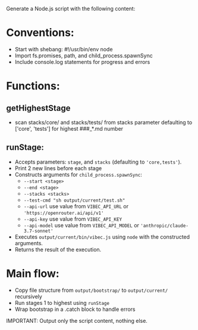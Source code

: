 Generate a Node.js script with the following content:

# Conventions:
- Start with shebang: #!/usr/bin/env node
- Import fs.promises, path, and child_process.spawnSync
- Include console.log statements for progress and errors

# Functions:

## getHighestStage
  - scan stacks/core/ and stacks/tests/ from stacks parameter defaulting to ['core', 'tests'] for highest ###_*.md number
## runStage:
  - Accepts parameters: `stage`, and `stacks` (defaulting to `'core,tests'`).
  - Print 2 new lines before each stage
  - Constructs arguments for `child_process.spawnSync`:
    - `--start <stage>`
    - `--end <stage>`
    - `--stacks <stacks>`
    - `--test-cmd "sh output/current/test.sh"`
    - `--api-url` use value from `VIBEC_API_URL` or `'https://openrouter.ai/api/v1'`
    - `--api-key` use value from `VIBEC_API_KEY`
    - `--api-model` use value from `VIBEC_API_MODEL` or `'anthropic/claude-3.7-sonnet'`
  - Executes `output/current/bin/vibec.js` using `node` with the constructed arguments.
  - Returns the result of the execution.

# Main flow:
  - Copy file structure from `output/bootstrap/` to `output/current/` recursively
  - Run stages 1 to highest using `runStage`
  - Wrap bootstrap in a .catch block to handle errors


IMPORTANT: Output only the script content, nothing else.


